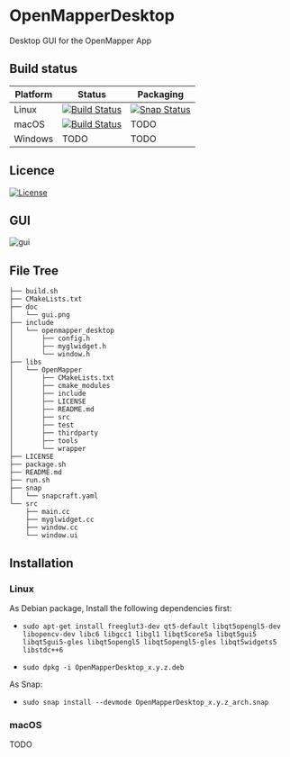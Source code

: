 # OpenMapperDesktop
Desktop GUI for the OpenMapper App


## Build status

| Platform  | Status   | Packaging |
| --------- | ---------| ---------|
| Linux     | [![Build Status](https://travis-ci.org/OpenMapper/OpenMapperDesktop.svg?branch=master)](https://travis-ci.org/OpenMapper/OpenMapperDesktop) | [![Snap Status](https://build.snapcraft.io/badge/OpenMapper/OpenMapperDesktop.svg)](https://build.snapcraft.io/user/OpenMapper/OpenMapperDesktop) |
| macOS | [![Build Status](https://travis-ci.org/OpenMapper/OpenMapperDesktop.svg?branch=master)](https://travis-ci.org/OpenMapper/OpenMapperDesktop) | TODO |
| Windows   | TODO | TODO |


## Licence

[![License](https://img.shields.io/badge/License-Apache%202.0-blue.svg)](https://opensource.org/licenses/Apache-2.0)


## GUI
![gui](https://github.com/OpenMapper/OpenMapperDesktop/blob/feature/gui_improvements/doc/gui.png)


## File Tree

```
├── build.sh
├── CMakeLists.txt
├── doc
│   └── gui.png
├── include
│   └── openmapper_desktop
│       ├── config.h
│       ├── myglwidget.h
│       └── window.h
├── libs
│   └── OpenMapper
│       ├── CMakeLists.txt
│       ├── cmake_modules
│       ├── include
│       ├── LICENSE
│       ├── README.md
│       ├── src
│       ├── test
│       ├── thirdparty
│       ├── tools
│       └── wrapper
├── LICENSE
├── package.sh
├── README.md
├── run.sh
├── snap
│   └── snapcraft.yaml
└── src
    ├── main.cc
    ├── myglwidget.cc
    ├── window.cc
    └── window.ui
```


## Installation
### Linux
As Debian package, Install the following dependencies first:

* `sudo apt-get install freeglut3-dev qt5-default libqt5opengl5-dev libopencv-dev libc6 libgcc1 libgl1 libqt5core5a libqt5gui5 libqt5gui5-gles libqt5opengl5 libqt5opengl5-gles libqt5widgets5 libstdc++6`

* `sudo dpkg -i OpenMapperDesktop_x.y.z.deb`

As Snap:

* `sudo snap install --devmode OpenMapperDesktop_x.y.z_arch.snap`

### macOS
TODO
